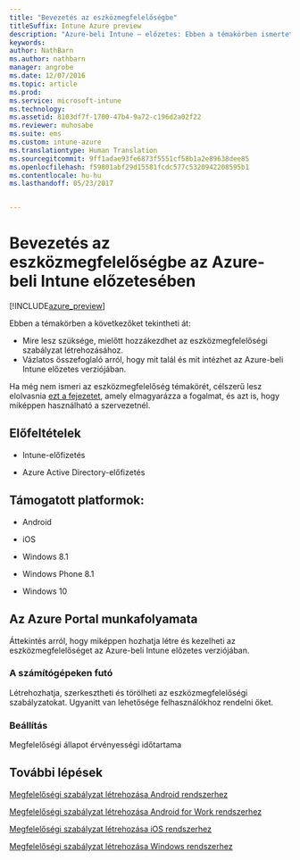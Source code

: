 ```yaml
---
title: "Bevezetés az eszközmegfelelőségbe"
titleSuffix: Intune Azure preview
description: "Azure-beli Intune – előzetes: Ebben a témakörben ismertetjük a Microsoft Intune megfelelőségi szabályzatok létrehozásához szükséges előfeltételeit"
keywords: 
author: NathBarn
ms.author: nathbarn
manager: angrobe
ms.date: 12/07/2016
ms.topic: article
ms.prod: 
ms.service: microsoft-intune
ms.technology: 
ms.assetid: 8103df7f-1700-47b4-9a72-c196d2a02f22
ms.reviewer: muhosabe
ms.suite: ems
ms.custom: intune-azure
ms.translationtype: Human Translation
ms.sourcegitcommit: 9ff1adae93fe6873f5551cf58b1a2e89638dee85
ms.openlocfilehash: f59801abf29d15581fcdc577c5320942208595b1
ms.contentlocale: hu-hu
ms.lasthandoff: 05/23/2017


---
```


# <a name="get-started-with-device-compliance-in-intune-azure-preview"></a>Bevezetés az eszközmegfelelőségbe az Azure-beli Intune előzetesében


[!INCLUDE[azure_preview](./includes/azure_preview.md)]

Ebben a témakörben a következőket tekintheti át: 

- Mire lesz szüksége, mielőtt hozzákezdhet az eszközmegfelelőségi szabályzat létrehozásához.
- Vázlatos összefoglaló arról, hogy mit talál és mit intézhet az Azure-beli Intune előzetes verziójában. 

Ha még nem ismeri az eszközmegfelelőség témakörét, célszerű lesz elolvasnia [ezt a fejezetet](device-compliance.md), amely elmagyarázza a fogalmat, és azt is, hogy miképpen használható a szervezetnél.

##  <a name="pre-requisites"></a>Előfeltételek

-   Intune-előfizetés

-   Azure Active Directory-előfizetés

##  <a name="supported-platforms"></a>Támogatott platformok:

-   Android

-   iOS

-   Windows 8.1

-   Windows Phone 8.1

-   Windows 10

##  <a name="azure-portal-workflow"></a>Az Azure Portal munkafolyamata

Áttekintés arról, hogy miképpen hozhatja létre és kezelheti az eszközmegfelelőséget az Azure-beli Intune előzetes verziójában.

<!---### Overview

When you choose the **Set device compliance** workload, the blade opens with an  **Overview** section that displays a summary view of your compliance policies that you have created and the status of the devices they have been applied to. If you
don’t have any policies configured yet, the overview will just include the various reports but with no data.--->

### <a name="manage"></a>A számítógépeken futó

Létrehozhatja, szerkesztheti és törölheti az eszközmegfelelőségi szabályzatokat. Ugyanitt van lehetősége felhasználókhoz rendelni őket.

<!---### Monitor

This section is a detailed view of what you see in the **Overview**. A list of all the reports are displayed in this section and you can interactively drill down through each of these reports.--->

### <a name="setup"></a>Beállítás

Megfelelőségi állapot érvényességi időtartama

##  <a name="next-steps"></a>További lépések
[Megfelelőségi szabályzat létrehozása Android rendszerhez](compliance-policy-create-android.md)

[Megfelelőségi szabályzat létrehozása Android for Work rendszerhez](compliance-policy-create-android-for-work.md)

[Megfelelőségi szabályzat létrehozása iOS rendszerhez](compliance-policy-create-ios.md)

[Megfelelőségi szabályzat létrehozása Windows rendszerhez](compliance-policy-create-windows.md)

